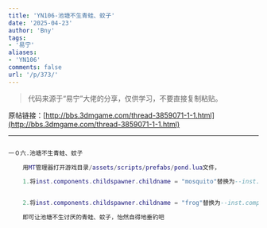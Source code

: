 ```yaml
---
title: 'YN106-池塘不生青蛙、蚊子'
date: '2025-04-23'
author: 'Bny'
tags:
- '易宁'
aliases:
- 'YN106'
comments: false
url: '/p/373/'
---
```


> 代码来源于“易宁”大佬的分享，仅供学习，不要直接复制粘贴。

原帖链接：[http://bbs.3dmgame.com/thread-3859071-1-1.html](http://bbs.3dmgame.com/thread-3859071-1-1.html)

---

```lua  

一０六.池塘不生青蛙、蚊子

	用MT管理器打开游戏目录/assets/scripts/prefabs/pond.lua文件，

	1.将inst.components.childspawner.childname = "mosquito"替换为--inst.components.childspawner.childname = "mosquito"


	2.将inst.components.childspawner.childname = "frog"替换为--inst.components.childspawner.childname = "frog"

	即可让池塘不生讨厌的青蛙、蚊子，怡然自得地垂钓吧

```  


